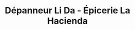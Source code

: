 ---
title: "Dépanneur Li Da - Épicerie La Hacienda"
url: /laval/depanneur-li-da-epicerie-la-hacienda/
shop: convenience
---